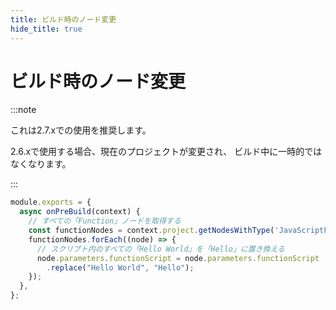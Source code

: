 ```yaml
---
title: ビルド時のノード変更
hide_title: true
---
```


<head>
  <meta name="robots" content="noindex,nofollow,noarchive" />
</head>

# ビルド時のノード変更

:::note

これは2.7.xでの使用を推奨します。

2.6.xで使用する場合、現在のプロジェクトが変更され、
ビルド中に一時的ではなくなります。

:::

```js
module.exports = {
  async onPreBuild(context) {
    // すべての「Function」ノードを取得する
    const functionNodes = context.project.getNodesWithType('JavaScriptFunction');
    functionNodes.forEach((node) => {
      // スクリプト内のすべての「Hello World」を「Hello」に置き換える
      node.parameters.functionScript = node.parameters.functionScript
        .replace("Hello World", "Hello");
    });
  },
};
```